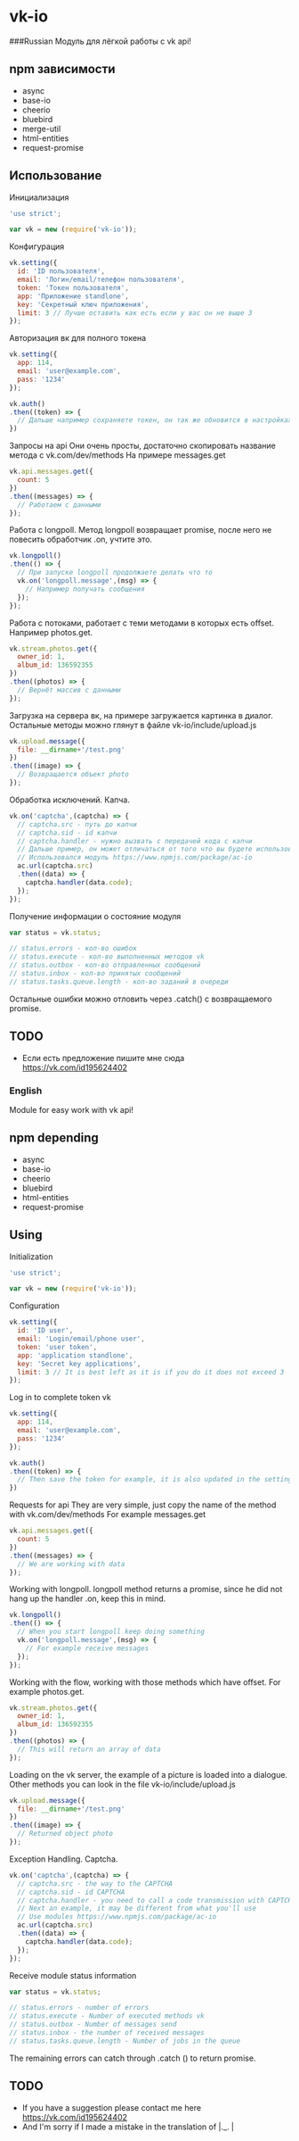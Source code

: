 # vk-io
###Russian
Модуль для лёгкой работы с vk api!

## npm зависимости
* async
* base-io
* cheerio
* bluebird
* merge-util
* html-entities
* request-promise

## Использование
Инициализация
```javascript
'use strict';

var vk = new (require('vk-io'));
```
Конфигурация
```javascript
vk.setting({
  id: 'ID пользователя',
  email: 'Логин/email/телефон пользователя',
  token: 'Токен пользователя',
  app: 'Приложение standlone',
  key: 'Секретный ключ приложения',
  limit: 3 // Лучше оставить как есть если у вас он не выше 3
});
```
Авторизация вк для полного токена
```javascript
vk.setting({
  app: 114,
  email: 'user@example.com',
  pass: '1234'
});

vk.auth()
.then((token) => {
  // Дальше например сохраняете токен, он так же обновится в настройках
})
```
Запросы на api
Они очень просты, достаточно скопировать название метода с vk.com/dev/methods
На примере messages.get
```javascript
vk.api.messages.get({
  count: 5
})
.then((messages) => {
  // Работаем с данными
});
```
Работа с longpoll.
Метод longpoll возвращает promise, после него не повесить обработчик .on, учтите это.
```javascript
vk.longpoll()
.then(() => {
  // При запуске longpoll продолжаете делать что то
  vk.on('longpoll.message',(msg) => {
    // Например получать сообщения
  });
});
```
Работа с потоками, работает с теми методами в которых есть offset. Например photos.get.
```javascript
vk.stream.photos.get({
  owner_id: 1,
  album_id: 136592355
})
.then((photos) => {
  // Вернёт массив с данными
});
```
Загрузка на сервера вк, на примере загружается картинка в диалог.
Остальные методы можно глянут в файле vk-io/include/upload.js
```javascript
vk.upload.message({
  file: __dirname+'/test.png'
})
.then((image) => {
  // Возвращается объект photo
});
```
Обработка исключений. Капча.
```javascript
vk.on('captcha',(captcha) => {
  // captcha.src - путь до капчи
  // captcha.sid - id капчи
  // captcha.handler - нужно вызвать с передачей кода с капчи
  // Дальше пример, он может отличаться от того что вы будете использовать
  // Использовался модуль https://www.npmjs.com/package/ac-io
  ac.url(captcha.src)
  .then((data) => {
  	captcha.handler(data.code);
  });
});
```
Получение информации о состояние модуля
```javascript
var status = vk.status;

// status.errors - кол-во ошибок
// status.execute - кол-во выполненных методов vk
// status.outbox - кол-во отправленных сообщений
// status.inbox - кол-во принятых сообщений
// status.tasks.queue.length - кол-во заданий в очереди
```
Остальные ошибки можно отловить через .catch() с возвращаемого promise.
## TODO
* Если есть предложение пишите мне сюда https://vk.com/id195624402

### English
Module for easy work with vk api!

## npm depending
* async
* base-io
* cheerio
* bluebird
* html-entities
* request-promise

## Using
Initialization
```javascript
'use strict';

var vk = new (require('vk-io'));
```
Configuration
```javascript
vk.setting({
  id: 'ID user',
  email: 'Login/email/phone user',
  token: 'user token',
  app: 'application standlone',
  key: 'Secret key applications',
  limit: 3 // It is best left as it is if you do it does not exceed 3
});
```
Log in to complete token vk
```javascript
vk.setting({
  app: 114,
  email: 'user@example.com',
  pass: '1234'
});

vk.auth()
.then((token) => {
  // Then save the token for example, it is also updated in the settings
})
```
Requests for api
They are very simple, just copy the name of the method with vk.com/dev/methods
For example messages.get
```javascript
vk.api.messages.get({
  count: 5
})
.then((messages) => {
  // We are working with data
});
```
Working with longpoll.
longpoll method returns a promise, since he did not hang up the handler .on, keep this in mind.
```javascript
vk.longpoll()
.then(() => {
  // When you start longpoll keep doing something
  vk.on('longpoll.message',(msg) => {
    // For example receive messages
  });
});
```
Working with the flow, working with those methods which have offset. For example photos.get.
```javascript
vk.stream.photos.get({
  owner_id: 1,
  album_id: 136592355
})
.then((photos) => {
  // This will return an array of data
});
```
Loading on the vk server, the example of a picture is loaded into a dialogue.
Other methods you can look in the file vk-io/include/upload.js
```javascript
vk.upload.message({
  file: __dirname+'/test.png'
})
.then((image) => {
  // Returned object photo
});
```
Exception Handling. Captcha.
```javascript
vk.on('captcha',(captcha) => {
  // captcha.src - the way to the CAPTCHA
  // captcha.sid - id CAPTCHA
  // captcha.handler - you need to call a code transmission with CAPTCHA
  // Next an example, it may be different from what you'll use
  // Use modules https://www.npmjs.com/package/ac-io
  ac.url(captcha.src)
  .then((data) => {
  	captcha.handler(data.code);
  });
});
```
Receive module status information
```javascript
var status = vk.status;

// status.errors - number of errors
// status.execute - Number of executed methods vk
// status.outbox - Number of messages send
// status.inbox - the number of received messages
// status.tasks.queue.length - Number of jobs in the queue
```
The remaining errors can catch through .catch () to return promise.
## TODO
* If you have a suggestion please contact me here https://vk.com/id195624402
* And I'm sorry if I made a mistake in the translation of |._. |
